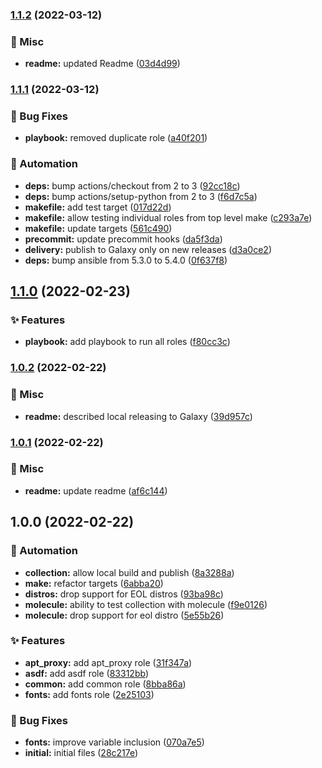 ### [1.1.2](https://github.com/donhector/ansible-collection-workstation/compare/v1.1.1...v1.1.2) (2022-03-12)


### :eyes: Misc

* **readme:** updated Readme ([03d4d99](https://github.com/donhector/ansible-collection-workstation/commit/03d4d99f432fa8d55b60c0b15fe88fd45a807294))

### [1.1.1](https://github.com/donhector/ansible-collection-workstation/compare/v1.1.0...v1.1.1) (2022-03-12)


### :bug: Bug Fixes

* **playbook:** removed duplicate role ([a40f201](https://github.com/donhector/ansible-collection-workstation/commit/a40f2015ffd087a00a0ff7ffa0b9843f72ccdadb))


### :robot: Automation

* **deps:** bump actions/checkout from 2 to 3 ([92cc18c](https://github.com/donhector/ansible-collection-workstation/commit/92cc18c7ac367c922c07c59aa1f7ca2d3e4b6be9))
* **deps:** bump actions/setup-python from 2 to 3 ([f6d7c5a](https://github.com/donhector/ansible-collection-workstation/commit/f6d7c5a7ae1e73e6e9f76c6b20a5d1309746c8a2))
* **makefile:** add test target ([017d22d](https://github.com/donhector/ansible-collection-workstation/commit/017d22d5e0a1569448948c500689da3038e8c536))
* **makefile:** allow testing individual roles from top level make ([c293a7e](https://github.com/donhector/ansible-collection-workstation/commit/c293a7e0836082a1e57128f90147222de6911ffd))
* **makefile:** update targets ([561c490](https://github.com/donhector/ansible-collection-workstation/commit/561c490a976886f60c8951d17dea1afe09a7b5aa))
* **precommit:** update precommit hooks ([da5f3da](https://github.com/donhector/ansible-collection-workstation/commit/da5f3dadde4f6d619c915a721754f0e5ca570927))
* **delivery:** publish to Galaxy only on new releases ([d3a0ce2](https://github.com/donhector/ansible-collection-workstation/commit/d3a0ce2e176deeb2441eb2f3abcccc4458afb50f))
* **deps:** bump ansible from 5.3.0 to 5.4.0 ([0f637f8](https://github.com/donhector/ansible-collection-workstation/commit/0f637f8947f358e3b11511807baea3aba845e9f6))

## [1.1.0](https://github.com/donhector/ansible-collection-workstation/compare/v1.0.2...v1.1.0) (2022-02-23)


### :sparkles: Features

* **playbook:** add playbook to run all roles ([f80cc3c](https://github.com/donhector/ansible-collection-workstation/commit/f80cc3c3246215bb21ce42dcd6d109450a87456d))

### [1.0.2](https://github.com/donhector/ansible-collection-workstation/compare/v1.0.1...v1.0.2) (2022-02-22)


### :eyes: Misc

* **readme:** described local releasing to Galaxy ([39d957c](https://github.com/donhector/ansible-collection-workstation/commit/39d957cebfb40c1eab7bdd6be5401233cfc12bcc))

### [1.0.1](https://github.com/donhector/ansible-collection-workstation/compare/v1.0.0...v1.0.1) (2022-02-22)


### :eyes: Misc

* **readme:** update readme ([af6c144](https://github.com/donhector/ansible-collection-workstation/commit/af6c1444fcb04b3896a7935b24aa16f2ef56009a))

## 1.0.0 (2022-02-22)


### :robot: Automation

* **collection:** allow local build and publish ([8a3288a](https://github.com/donhector/ansible-collection-workstation/commit/8a3288a825375cbfeca6745901832453cef7cf90))
* **make:** refactor targets ([6abba20](https://github.com/donhector/ansible-collection-workstation/commit/6abba2085697afe5dab80c2a987c5bfd5ed399eb))
* **distros:** drop support for EOL distros ([93ba98c](https://github.com/donhector/ansible-collection-workstation/commit/93ba98cea128c840de8a77ab7c63b65649980635))
* **molecule:** ability to test collection with molecule ([f9e0126](https://github.com/donhector/ansible-collection-workstation/commit/f9e01260e39fde03f40e6cbf5ddde99206a0f1f1))
* **molecule:** drop support for eol distro ([5e55b26](https://github.com/donhector/ansible-collection-workstation/commit/5e55b26ec9e2801df4d75818719f5df9701c7043))


### :sparkles: Features

* **apt_proxy:** add apt_proxy role ([31f347a](https://github.com/donhector/ansible-collection-workstation/commit/31f347a4e37ffce92f8aecc792683e6c3d20f403))
* **asdf:** add asdf role ([83312bb](https://github.com/donhector/ansible-collection-workstation/commit/83312bb23ab5a091a47e743398acbc4fe3148fe1))
* **common:** add common role ([8bba86a](https://github.com/donhector/ansible-collection-workstation/commit/8bba86a418b5c3cd8ef4979e56c06ff1fe5a8032))
* **fonts:** add fonts role ([2e25103](https://github.com/donhector/ansible-collection-workstation/commit/2e251038ce7fd5250584a6d1a2ae0a86e8a2c808))


### :bug: Bug Fixes

* **fonts:** improve variable inclusion ([070a7e5](https://github.com/donhector/ansible-collection-workstation/commit/070a7e5903b6d466405b5a50fd706b871eab6af1))
* **initial:** initial files ([28c217e](https://github.com/donhector/ansible-collection-workstation/commit/28c217ecd128b4b8a5363f4aa2406504cef4705e))
